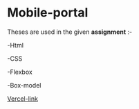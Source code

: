 # Mobile-portal

Theses are used in the given **assignment** :-

-Html   

-CSS

-Flexbox

-Box-model


[Vercel-link](https://mobile-portal.vercel.app/)
